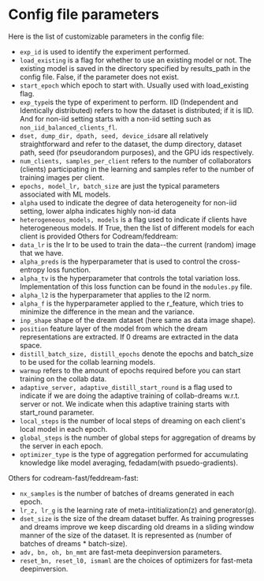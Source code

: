 # Config file parameters
Here is the list of customizable parameters in the config file:  
* ```exp_id``` is used to identify the experiment performed.   
* ```load_existing``` is a flag for whether to use an existing model or not. The existing model is saved in the directory specified by results_path in the config file. False, if the parameter does not exist.  
* ```start_epoch``` which epoch to start with. Usually used with load_existing flag.   
* ```exp_type```is the type of experiment to perform. IID (Independent and Identically distributed) refers to how the dataset is distributed; if it is IID. And for non-iid setting starts with a non-iid setting such as ```non_iid_balanced_clients_fl```.  
* ```dset, dump_dir, dpath, seed, device_ids```are all relatively straightforward and refer to the dataset, the dump directory, dataset path, seed (for pseudorandom purposes), and the GPU ids respectively.    
* ```num_clients, samples_per_client``` refers to the number of collaborators (clients) participating in the learning and samples refer to the number of training images per client.    
* ```epochs, model_lr, batch_size``` are just the typical parameters associated with ML models.   
* ```alpha``` used to indicate the degree of data heterogeneity for non-iid setting, lower alpha indicates highly non-id data  
* ```heterogeneous_models, models```  is a flag used to indicate if clients have heterogeneous models. If True, then the list of different models for each client is provided
Others for Codream/feddream:  
* ```data_lr``` is the lr to be used to train the data--the current (random) image that we have.  
* ```alpha_preds``` is the hyperparameter that is used to control the cross-entropy loss function.   
* ```alpha_tv``` is the hyperparameter that controls the total variation loss. Implementation of this loss function can be found in the ```modules.py``` file.      
* ```alpha_l2``` is the hyperparameter that applies to the l2 norm.      
* ```alpha_f``` is the hyperparameter applied to the r_feature, which tries to minimize the difference in the mean and the variance.   
* ```inp_shape``` shape of the dream dataset (here same as data image shape).
* ```position``` feature layer of the model from which the dream representations are extracted. If 0 dreams are extracted in the data space.
* ```distill_batch_size, distill_epochs``` denote the epochs and batch_size to be used for the collab learning models.  
* ```warmup``` refers to the amount of epochs required before you can start training on the collab data.  
* ```adaptive_server, adaptive_distill_start_round``` is a flag used to indicate if we are doing the adaptive training of collab-dreams w.r.t. server or not. We indicate when this adaptive training starts with start_round parameter.
* ```local_steps``` is the number of local steps of dreaming on each client's local model in each epoch.  
* ```global_steps``` is the number of global steps for aggregation of dreams by the server in each epoch.  
* ```optimizer_type``` is the type of aggregation performed for accumulating knowledge like model averaging, fedadam(with psuedo-gradients).   

Others for codream-fast/feddream-fast:
* ```nx_samples``` is the number of batches of dreams generated in each epoch.  
* ```lr_z, lr_g```  is the learning rate of meta-intitialization(z) and generator(g).  
* ```dset_size``` is the size of the dream dataset buffer. As training progresses and dreams improve we keep discarding old dreams in a sliding window manner of the size of the dataset. It is represented as (number of batches of dreams * batch-size).  
* ```adv, bn, oh, bn_mmt``` are fast-meta deepinversion parameters.    
* ```reset_bn, reset_l0, ismaml```  are the choices of optimizers for fast-meta deepinversion.
